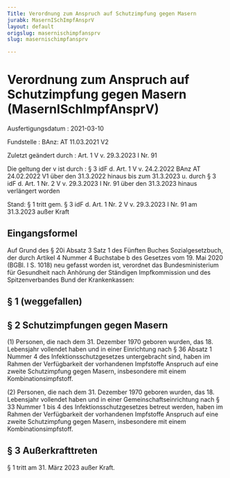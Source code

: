 ```yaml
---
Title: Verordnung zum Anspruch auf Schutzimpfung gegen Masern
jurabk: MasernISchImpfAnsprV
layout: default
origslug: masernischimpfansprv
slug: masernischimpfansprv

---
```


# Verordnung zum Anspruch auf Schutzimpfung gegen Masern (MasernISchImpfAnsprV)

Ausfertigungsdatum
:   2021-03-10

Fundstelle
:   BAnz: AT 11.03.2021 V2

Zuletzt geändert durch
:   Art. 1 V v. 29.3.2023 I Nr. 91

Die geltung der v ist durch
:   § 3 idF d. Art. 1 V v. 24.2.2022 BAnz AT 24.02.2022 V1 über den 31.3.2022 hinaus bis zum 31.3.2023 u. durch § 3 idF d. Art. 1 Nr. 2 V v. 29.3.2023 I Nr. 91 über den 31.3.2023 hinaus verlängert worden

Stand: § 1 tritt gem. § 3 idF d. Art. 1 Nr. 2 V v. 29.3.2023 I Nr. 91 am 31.3.2023 außer Kraft

## Eingangsformel

Auf Grund des § 20i Absatz 3 Satz 1 des Fünften Buches
Sozialgesetzbuch, der durch Artikel 4 Nummer 4 Buchstabe b des
Gesetzes vom 19. Mai 2020 (BGBl. I S. 1018) neu gefasst worden ist,
verordnet das Bundesministerium für Gesundheit nach Anhörung der
Ständigen Impfkommission und des Spitzenverbandes Bund der
Krankenkassen:


## § 1 (weggefallen)



## § 2 Schutzimpfungen gegen Masern

(1) Personen, die nach dem 31. Dezember 1970 geboren wurden, das 18.
Lebensjahr vollendet haben und in einer Einrichtung nach § 36 Absatz 1
Nummer 4 des Infektionsschutzgesetzes untergebracht sind, haben im
Rahmen der Verfügbarkeit der vorhandenen Impfstoffe Anspruch auf eine
zweite Schutzimpfung gegen Masern, insbesondere mit einem
Kombinationsimpfstoff.

(2) Personen, die nach dem 31. Dezember 1970 geboren wurden, das 18.
Lebensjahr vollendet haben und in einer Gemeinschaftseinrichtung nach
§ 33 Nummer 1 bis 4 des Infektionsschutzgesetzes betreut werden, haben
im Rahmen der Verfügbarkeit der vorhandenen Impfstoffe Anspruch auf
eine zweite Schutzimpfung gegen Masern, insbesondere mit einem
Kombinationsimpfstoff.


## § 3 Außerkrafttreten

§ 1 tritt am 31. März 2023 außer Kraft.

